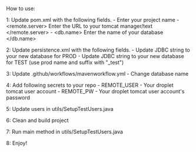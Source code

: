 How to use:

1: Update pom.xml with the following fields.
    - <name> Enter your project name </name>
    - <remote.server> Enter the URL to your tomcat manager/text </remote.server>
    - <db.name> Enter the name of your database </db.name>

2: Update persistence.xml with the following fields.
    - Update JDBC string to your new database for PROD
    - Update JDBC string to your new database for TEST (use prod name and suffix with "_test")

3: Update .github/workflows/mavenworkflow.yml
    - Change database name

4: Add following secrets to your repo
    - REMOTE_USER - Your droplet tomcat user account
    - REMOTE_PW - Your droplet tomcat user account's password

5: Update users in utils/SetupTestUsers.java

6: Clean and build project

7: Run main method in utils/SetupTestUsers.java

8: Enjoy!